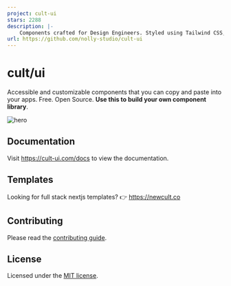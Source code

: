 ```yaml
---
project: cult-ui
stars: 2288
description: |-
    Components crafted for Design Engineers. Styled using Tailwind CSS, fully compatible with Shadcn, and easy to integrate—just copy and paste. MIT 🤌
url: https://github.com/nolly-studio/cult-ui
---
```


# cult/ui

Accessible and customizable components that you can copy and paste into your apps. Free. Open Source. **Use this to build your own component library**.

![hero](apps/www/public/og.png)

## Documentation

Visit https://cult-ui.com/docs to view the documentation.

## Templates

Looking for full stack nextjs templates? 👉 https://newcult.co

## Contributing

Please read the [contributing guide](/CONTRIBUTING.md).

## License

Licensed under the [MIT license](https://github.com/Jordan-Gilliam/ui/blob/main/LICENSE.md).

